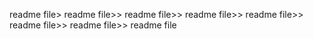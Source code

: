 readme file>
readme file>>
readme file>>
readme file>>
readme file>>
readme file>>
readme file>>
readme file

